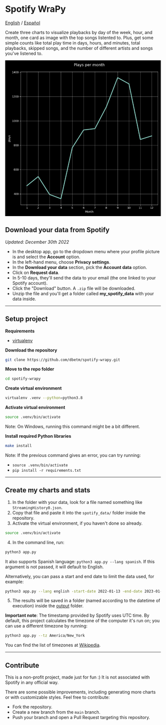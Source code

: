 # Spotify WraPy

[English](README.md) / [Español](README.es.md)

Create three charts to visualize playbacks by day of the week, hour, and month, one card as image with the top songs listented to. Plus, get some simple counts like total play time in days, hours, and minutes, total playbacks, skipped songs, and the number of different artists and songs you've listened to.

![](assets/plays_per_month.png)


## Download your data from Spotify
_Updated: December 30th 2022_

- In the desktop app, go to the dropdown menu where your profile picture is and select the **Account** option.
- In the left-hand menu, choose **Privacy settings**.
- In the **Download your data** section, pick the **Account data** option.
- Click on **Request data**.
- In 5-10 days, they'll send the data to your email (the one linked to your Spotify account).
- Click the "Download" button. A `.zip` file will be downloaded.
- Unzip the file and you'll get a folder called **my_spotify_data** with your data inside.

---------------

## Setup project

**Requirements**

- [virtualenv](https://virtualenv.pypa.io/en/latest/)

**Download the repository**
```bash
git clone https://github.com/dbetm/spotify-wrapy.git
```

**Move to the repo folder**

```bash
cd spotify-wrapy
```

**Create virtual environment**

```bash
virtualenv .venv --python=python3.8
```

**Activate virtual environment**

```bash
source .venv/bin/activate
```

Note: On Windows, running this command might be a bit different.

**Install required Python libraries**

```bash
make install
```

Note: If the previous command gives an error, you can try running:
- `source .venv/bin/activate`
- `pip install -r requirements.txt`

------------------------

## Create my charts and stats

1) In the folder with your data, look for a file named something like `StreamingHistory0.json`.
2) Copy that file and paste it into the `spotify_data/` folder inside the repository.
3) Activate the virtual environment, if you haven't done so already.
```bash
source .venv/bin/activate
```
4) In the command line, run:
```bash
python3 app.py
```
It also supports Spanish language: `python3 app.py --lang spanish`. If this argument is not passed, it will default to English.

Alternatively, you can pass a start and end date to limit the data used, for example:
```bash
python3 app.py --lang english -start-date 2022-01-13 -end-date 2023-01-01
```
5) The results will be saved in a folder (named according to the datetime of execution) inside the [output](output/) folder.


**Important note**: The timestamp provided by Spotify uses UTC time. By default, this project calculates the timezone of the computer it's run on; you can use a different timezone by running:

```bash
python3 app.py --tz America/New_York
```

You can find the list of timezones at [Wikipedia](https://en.wikipedia.org/wiki/List_of_tz_database_time_zones).

------------------


## Contribute

This is a non-profit project, made just for fun :) It is not associated with Spotify in any official way.

There are some possible improvements, including generating more charts or with customizable styles. Feel free to contribute:
- Fork the repository.
- Create a new branch from the `main` branch.
- Push your branch and open a Pull Request targeting this repository.
